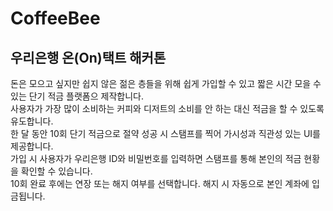 CoffeeBee
================

우리은행 온(On)택트 해커톤
---------------------------

돈은 모으고 싶지만 쉽지 않은 젊은 층들을 위해 쉽게 가입할 수 있고 짧은 시간 모을 수 있는 단기 적금 플랫폼으 제작합니다.   
사용자가 가장 많이 소비하는 커피와 디저트의 소비를 안 하는 대신 적금을 할 수 있도록 유도합니다.   
한 달 동안 10회 단기 적금으로 절약 성공 시 스탬프를 찍어 가시성과 직관성 있는 UI를 제공합니다.   
가입 시 사용자가 우리은행 ID와 비밀번호를 입력하면 스탬프를 통해 본인의 적금 현황을 확인할 수 있습니다.   
10회 완료 후에는 연장 또는 해지 여부를 선택합니다. 해지 시 자동으로 본인 계좌에 입금됩니다.   
